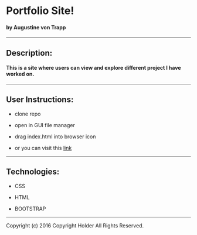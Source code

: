 



# Portfolio Site!
#### by Augustine von Trapp
---
## Description:

#### This is a site where users can view and explore different project I have worked on.

---
## User Instructions:

* clone repo

* open in GUI file manager

* drag index.html into browser icon

* or you can visit this [link](http://augustinevt.github.io/personal-portfolio)
---
## Technologies:

* CSS

* HTML

* BOOTSTRAP
---


Copyright (c) 2016 Copyright Holder All Rights Reserved.
